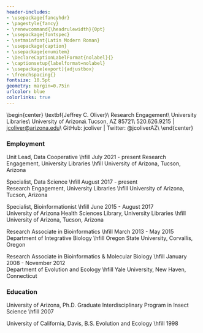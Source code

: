 ```yaml
---
header-includes:
- \usepackage{fancyhdr}
- \pagestyle{fancy}
- \renewcommand{\headrulewidth}{0pt}
- \usepackage{fontspec}
- \setmainfont{Latin Modern Roman}
- \usepackage{caption}
- \usepackage{enumitem}
- \DeclareCaptionLabelFormat{nolabel}{}
- \captionsetup{labelformat=nolabel}
- \usepackage[export]{adjustbox}
- \frenchspacing{}
fontsize: 10.5pt
geometry: margin=0.75in
urlcolor: blue
colorlinks: true
---
```


\begin{center}
\textbf{Jeffrey C. Oliver}\\
Research Engagement\\
University Libraries\\
University of Arizona\\
Tucson, AZ 85721\\
520.626.9215 | jcoliver@arizona.edu\\
GitHub: jcoliver | Twitter: @jcoliverAZ\\
\end{center}

### Employment

Unit Lead, Data Cooperative \hfill July 2021 - present
Research Engagement, University Libraries \hfill University of Arizona, Tucson, Arizona

Specialist, Data Science \hfill August 2017 - present  
Research Engagement, University Libraries \hfill University of Arizona, Tucson, Arizona

Specialist, Bioinformationist \hfill June 2015 - August 2017  
University of Arizona Health Sciences Library, University Libraries \hfill University of Arizona, Tucson, Arizona

Research Associate in Bioinformatics \hfill March 2013 - May 2015  
Department of Integrative Biology \hfill Oregon State University, Corvallis, Oregon

Research Associate in Bioinformatics & Molecular Biology \hfill January 2008 - November 2012  
Department of Evolution and Ecology \hfill Yale University, New Haven, Connecticut

### Education

University of Arizona, Ph.D. Graduate Interdisciplinary Program in Insect Science \hfill 2007   

University of California, Davis, B.S. Evolution and Ecology \hfill 1998  
